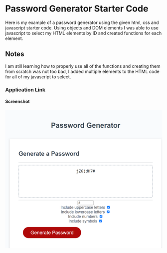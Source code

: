 # Password Generator Starter Code
Here is my example of a password generator using the given html, css and javascript starter code.
Using objects and DOM elements I was able to use javascript to select my HTML elements by ID and created functions for each element.

## Notes
I am still learning how to properly use all of the functions and creating them from scratch was not too bad, I added multiple elements to the HTML code for all of my javascript to select.

### Application Link


#### Screenshot

![](/Develop/photos/pwgenerator-screenshot.png)